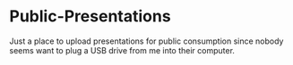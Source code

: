 # Public-Presentations
Just a place to upload presentations for public consumption since nobody seems want to plug a USB drive from me into their computer.  
